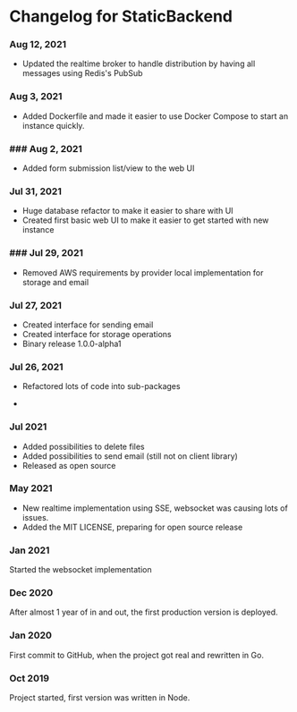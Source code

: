# Changelog for StaticBackend

### Aug 12, 2021

* Updated the realtime broker to handle distribution by having all messages 
using Redis's PubSub

### Aug 3, 2021

* Added Dockerfile and made it easier to use Docker Compose to start an 
instance quickly.

### ### Aug 2, 2021

* Added form submission list/view to the web UI

### Jul 31, 2021

* Huge database refactor to make it easier to share with UI
* Created first basic web UI to make it easier to get started with new instance

### ### Jul 29, 2021

* Removed AWS requirements by provider local implementation for storage and 
email

### Jul 27, 2021

* Created interface for sending email
* Created interface for storage operations
* Binary release 1.0.0-alpha1

### Jul 26, 2021

* Refactored lots of code into sub-packages

* 

### Jul 2021

* Added possibilities to delete files
* Added possibilities to send email (still not on client library)
* Released as open source

### May 2021

* New realtime implementation using SSE, websocket was causing lots of issues.
* Added the MIT LICENSE, preparing for open source release

### Jan 2021

Started the websocket implementation

### Dec 2020

After almost 1 year of in and out, the first production version is deployed.

### Jan 2020

First commit to GitHub, when the project got real and rewritten in Go.

### Oct 2019

Project started, first version was written in Node.
